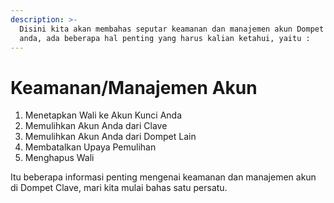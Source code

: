 ```yaml
---
description: >-
  Disini kita akan membahas seputar keamanan dan manajemen akun Dompet Clave
  anda, ada beberapa hal penting yang harus kalian ketahui, yaitu :
---
```


# Keamanan/Manajemen Akun

1. Menetapkan Wali ke Akun Kunci Anda
2. Memulihkan Akun Anda dari Clave
3. Memulihkan Akun Anda dari Dompet Lain
4. Membatalkan Upaya Pemulihan
5. Menghapus Wali

Itu beberapa informasi penting mengenai keamanan dan manajemen akun di Dompet Clave, mari kita mulai bahas satu persatu.
